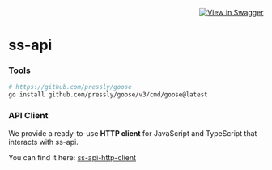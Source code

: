<div align="right">

[![View in Swagger](https://jessemillar.github.io/view-in-swagger-button/button.svg)](https://souzaramon.github.io/ss-api/)

</div>

# ss-api

### Tools
```sh
# https://github.com/pressly/goose
go install github.com/pressly/goose/v3/cmd/goose@latest
```

### API Client

We provide a ready-to-use **HTTP client** for JavaScript and TypeScript that interacts with ss-api.  

You can find it here: [ss-api-http-client](https://github.com/souzaramon/ss-api-http-client/)
